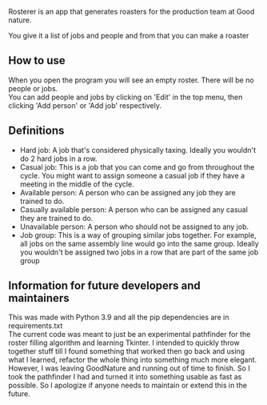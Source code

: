 Rosterer is an app that generates roasters for the production team at Good nature.

You give it a list of jobs and people and from that you can make a roaster

## How to use
When you open the program you will see an empty roster. There will be no people or jobs. <br>
You can add people and jobs by clicking on 'Edit' in the top menu, then clicking 'Add person' or 'Add job' respectively.


## Definitions
- Hard job: A job that's considered physically taxing. Ideally you wouldn't do 2 hard jobs in a row.
- Casual job: This is a job that you can come and go from throughout the cycle. You might want to assign someone a casual job if they have a meeting in the middle of the cycle.
- Available person: A person who can be assigned any job they are trained to do.
- Casually available person: A person who can be assigned any casual they are trained to do.
- Unavailable person: A person who should not be assigned to any job.
- Job group: This is a way of grouping similar jobs together. For example, all jobs on the same assembly line would go into the same group. Ideally you wouldn't be assigned two jobs in a row that are part of the same job group


## Information for future developers and maintainers
This was made with Python 3.9 and all the pip dependencies are in requirements.txt <br>
The current code was meant to just be an experimental pathfinder for the roster filling algorithm and learning Tkinter.
I intended to quickly throw together stuff till I found something that worked then go back and using what I learned, 
refactor the whole thing into something much more elegant. However, I was leaving GoodNature and running out of time to finish. 
So I took the pathfinder I had and turned it into something usable as fast as possible. 
So I apologize if anyone needs to maintain or extend this in the future.
